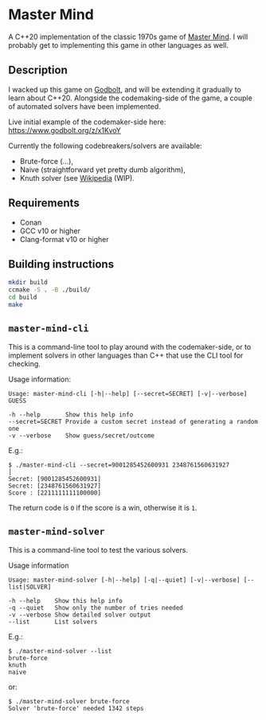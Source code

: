 # Master Mind
A C++20 implementation of the classic 1970s game of [Master Mind](https://en.wikipedia.org/wiki/Mastermind_(board_game)).
I will probably get to implementing this game in other languages as well.

## Description
I wacked up this game on [Godbolt](https://godbolt.org), and will be extending it gradually to learn about C++20.
Alongside the codemaking-side of the game, a couple of automated solvers have been implemented.

Live initial example of the codemaker-side here: https://www.godbolt.org/z/x1KvoY

Currently the following codebreakers/solvers are available:

* Brute-force (...),
* Naive (straightforward yet pretty dumb algorithm),
* Knuth solver (see [Wikipedia](https://en.wikipedia.org/wiki/Mastermind_(board_game)) (WIP).

## Requirements

* Conan
* GCC v10 or higher
* Clang-format v10 or higher

## Building instructions

```sh
mkdir build
ccmake -S . -B ./build/
cd build
make
```

## `master-mind-cli`

This is a command-line tool to play around with the codemaker-side, or to implement solvers in other languages than C++ that use the CLI tool for checking.

Usage information:
```
Usage: master-mind-cli [-h|--help] [--secret=SECRET] [-v|--verbose] GUESS

-h --help       Show this help info
--secret=SECRET Provide a custom secret instead of generating a random one
-v --verbose    Show guess/secret/outcome
```
E.g.:
```
$ ./master-mind-cli --secret=9001285452600931 2348761560631927                                                                                                                                  │
Secret: [9001285452600931]
Secret: [2348761560631927]
Score : [2211111111100000]
```
The return code is `0` if the score is a win, otherwise it is `1`.

## `master-mind-solver`

This is a command-line tool to test the various solvers.

Usage information
```
Usage: master-mind-solver [-h|--help] [-q|--quiet] [-v|--verbose] [--list|SOLVER]

-h --help    Show this help info
-q --quiet   Show only the number of tries needed
-v --verbose Show detailed solver output
--list       List solvers
```
E.g.:
```
$ ./master-mind-solver --list
brute-force
knuth
naive
```
or:
```
$ ./master-mind-solver brute-force
Solver 'brute-force' needed 1342 steps
```
